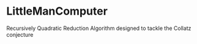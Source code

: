 # LittleManComputer
Recursively Quadratic Reduction Algorithm designed to tackle the  Collatz conjecture
